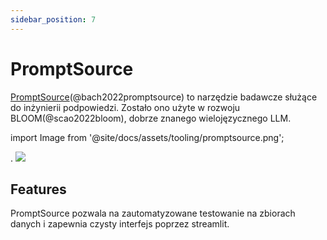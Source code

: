 ```yaml
---
sidebar_position: 7
---
```


# PromptSource

[PromptSource](https://github.com/bigscience-workshop/promptsource)(@bach2022promptsource) to narzędzie badawcze służące do inżynierii podpowiedzi. Zostało ono użyte w rozwoju
BLOOM(@scao2022bloom), dobrze znanego wielojęzycznego LLM.


import Image from '@site/docs/assets/tooling/promptsource.png';

<div style={{textAlign: 'center'}}>.
  <img src={Image} style={{width: "750px"}} />
</div>

## Features

PromptSource pozwala na zautomatyzowane testowanie na zbiorach danych i zapewnia czysty
interfejs poprzez streamlit.

